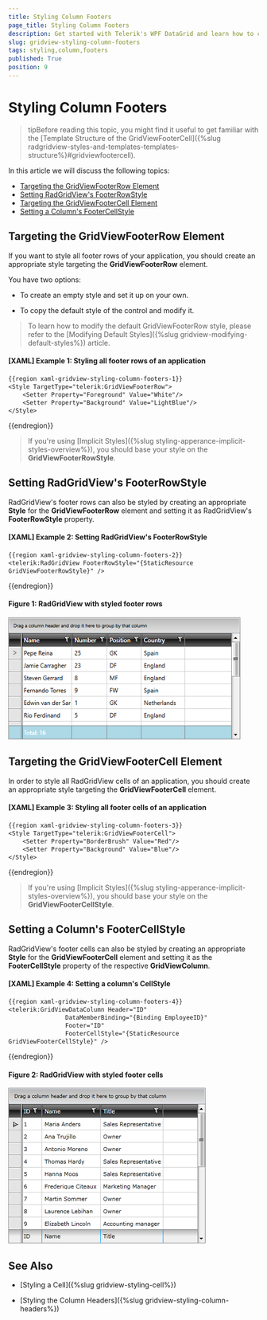 ```yaml
---
title: Styling Column Footers
page_title: Styling Column Footers
description: Get started with Telerik's WPF DataGrid and learn how to create an appropriate style targeting the FooterRow element.
slug: gridview-styling-column-footers
tags: styling,column,footers
published: True
position: 9
---
```


# Styling Column Footers


>tipBefore reading this topic, you might find it useful to get familiar with the [Template Structure of the GridViewFooterCell]({%slug radgridview-styles-and-templates-templates-structure%}#gridviewfootercell).

In this article we will discuss the following topics:

* [Targeting the GridViewFooterRow Element](#targeting-the-gridviewfooterrow-element)
* [Setting RadGridView's FooterRowStyle](#setting-radgridviews-footerrowstyle)
* [Targeting the GridViewFooterCell Element](#targeting-the-gridviewfootercell-element)
* [Setting a Column's FooterCellStyle](#setting-a-columns-footercellstyle)

## Targeting the GridViewFooterRow Element

If you want to style all footer rows of your application, you should create an appropriate style targeting the __GridViewFooterRow__ element.

You have two options:

* To create an empty style and set it up on your own.

* To copy the default style of the control and modify it.

>To learn how to modify the default GridViewFooterRow style, please refer to the [Modifying Default Styles]({%slug gridview-modifying-default-styles%}) article.

#### __[XAML] Example 1: Styling all footer rows of an application__

	{{region xaml-gridview-styling-column-footers-1}}
	<Style TargetType="telerik:GridViewFooterRow">
        <Setter Property="Foreground" Value="White"/>
        <Setter Property="Background" Value="LightBlue"/>
    </Style>
{{endregion}}

>If you're using [Implicit Styles]({%slug styling-apperance-implicit-styles-overview%}), you should base your style on the __GridViewFooterRowStyle__.

## Setting RadGridView's FooterRowStyle

RadGridView's footer rows can also be styled by creating an appropriate __Style__ for the **GridViewFooterRow** element and setting it as RadGridView's __FooterRowStyle__ property. 

#### __[XAML] Example 2: Setting RadGridView's FooterRowStyle__

	{{region xaml-gridview-styling-column-footers-2}}
	<telerik:RadGridView FooterRowStyle="{StaticResource GridViewFooterRowStyle}" />
{{endregion}}

#### __Figure 1: RadGridView with styled footer rows__

![RadGridView with styled footer cells](images/gridview-footerrow-style.png)

## Targeting the GridViewFooterCell Element

In order to style all RadGridView cells of an application, you should create an appropriate style targeting the __GridViewFooterCell__ element.

#### __[XAML] Example 3: Styling all footer cells of an application__

	{{region xaml-gridview-styling-column-footers-3}}
	<Style TargetType="telerik:GridViewFooterCell">
	    <Setter Property="BorderBrush" Value="Red"/>
	    <Setter Property="Background" Value="Blue"/>
	</Style>
{{endregion}}

>If you're using [Implicit Styles]({%slug styling-apperance-implicit-styles-overview%}), you should base your style on the __GridViewFooterCellStyle__.

## Setting a Column's FooterCellStyle

RadGridView's footer cells can also be styled by creating an appropriate __Style__ for the **GridViewFooterCell** element and setting it as the __FooterCellStyle__ property of the respective __GridViewColumn__. 

#### __[XAML] Example 4: Setting a column's CellStyle__

	{{region xaml-gridview-styling-column-footers-4}}
	<telerik:GridViewDataColumn Header="ID"
	                DataMemberBinding="{Binding EmployeeID}"
	                Footer="ID"
	                FooterCellStyle="{StaticResource GridViewFooterCellStyle}" />
{{endregion}}

#### __Figure 2: RadGridView with styled footer cells__

![RadGridView with styled footer cells](images/RadGridView_Styles_and_Templates_Styling_GridViewColumnFooterCell_03.png)

## See Also

 * [Styling a Cell]({%slug gridview-styling-cell%})

 * [Styling the Column Headers]({%slug gridview-styling-column-headers%})
